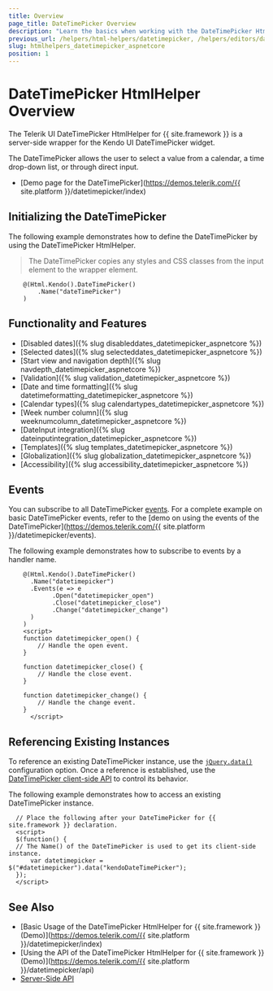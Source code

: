 ```yaml
---
title: Overview
page_title: DateTimePicker Overview
description: "Learn the basics when working with the DateTimePicker HtmlHelper for {{ site.framework }}."
previous_url: /helpers/html-helpers/datetimepicker, /helpers/editors/datetimepicker/overview
slug: htmlhelpers_datetimepicker_aspnetcore
position: 1
---
```


# DateTimePicker HtmlHelper Overview

The Telerik UI DateTimePicker HtmlHelper for {{ site.framework }} is a server-side wrapper for the Kendo UI DateTimePicker widget.

The DateTimePicker allows the user to select a value from a calendar, a time drop-down list, or through direct input.

* [Demo page for the DateTimePicker](https://demos.telerik.com/{{ site.platform }}/datetimepicker/index)

## Initializing the DateTimePicker

The following example demonstrates how to define the DateTimePicker by using the DateTimePicker HtmlHelper.

> The DateTimePicker copies any styles and CSS classes from the input element to the wrapper element.

```
    @(Html.Kendo().DateTimePicker()
        .Name("dateTimePicker")
    )
```

## Functionality and Features

* [Disabled dates]({% slug disableddates_datetimepicker_aspnetcore %})
* [Selected dates]({% slug selecteddates_datetimepicker_aspnetcore %})
* [Start view and navigation depth]({% slug navdepth_datetimepicker_aspnetcore %})
* [Validation]({% slug validation_datetimepicker_aspnetcore %})
* [Date and time formatting]({% slug datetimeformatting_datetimepicker_aspnetcore %})
* [Calendar types]({% slug calendartypes_datetimepicker_aspnetcore %})
* [Week number column]({% slug weeknumcolumn_datetimepicker_aspnetcore %})
* [DateInput integration]({% slug dateinputintegration_datetimepicker_aspnetcore %})
* [Templates]({% slug templates_datetimepicker_aspnetcore %})
* [Globalization]({% slug globalization_datetimepicker_aspnetcore %})
* [Accessibility]({% slug accessibility_datetimepicker_aspnetcore %})

## Events

You can subscribe to all DateTimePicker [events](/api/datetimepicker). For a complete example on basic DateTimePicker events, refer to the [demo on using the events of the DateTimePicker](https://demos.telerik.com/{{ site.platform }}/datetimepicker/events).

The following example demonstrates how to subscribe to events by a handler name.

```
    @(Html.Kendo().DateTimePicker()
      .Name("datetimepicker")
      .Events(e => e
            .Open("datetimepicker_open")
            .Close("datetimepicker_close")
            .Change("datetimepicker_change")
      )
    )
    <script>
    function datetimepicker_open() {
        // Handle the open event.
    }

    function datetimepicker_close() {
        // Handle the close event.
    }

    function datetimepicker_change() {
        // Handle the change event.
    }
      </script>
```

## Referencing Existing Instances

To reference an existing  DateTimePicker instance, use the [`jQuery.data()`](http://api.jquery.com/jQuery.data/) configuration option. Once a reference is established, use the [DateTimePicker client-side API](https://docs.telerik.com/kendo-ui/api/javascript/ui/datetimepicker) to control its behavior.

The following example demonstrates how to access an existing DateTimePicker instance.

      // Place the following after your DateTimePicker for {{ site.framework }} declaration.
      <script>
      $(function() {
      // The Name() of the DateTimePicker is used to get its client-side instance.
          var datetimepicker = $("#datetimepicker").data("kendoDateTimePicker");
      });
      </script>

## See Also

* [Basic Usage of the DateTimePicker HtmlHelper for {{ site.framework }} (Demo)](https://demos.telerik.com/{{ site.platform }}/datetimepicker/index)
* [Using the API of the DateTimePicker HtmlHelper for {{ site.framework }} (Demo)](https://demos.telerik.com/{{ site.platform }}/datetimepicker/api)
* [Server-Side API](/api/datetimepicker)

